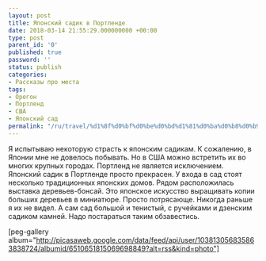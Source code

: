 ```yaml
---
layout: post
title: Японский садик в Портленде
date: 2018-03-14 21:55:29.000000000 +00:00
type: post
parent_id: '0'
published: true
password: ''
status: publish
categories:
- Рассказы про места
tags:
- Орегон
- Портленд
- США
- Японский сад
permalink: "/ru/travel/%d1%8f%d0%bf%d0%be%d0%bd%d1%81%d0%ba%d0%b8%d0%b9-%d1%81%d0%b0%d0%b4-%d0%bf%d0%be%d1%80%d1%82%d0%bb%d0%b5%d0%bd%d0%b4.html"
---
```

Я испытываю некоторую страсть к японским садикам. К сожалению, в Японии мне не довелось побывать. Но в США можно встретить их во многих крупных городах. Портленд не является исключением. Японский садик в Портленде просто прекрасен. У входа в сад стоят несколько традиционных японских домов. Рядом расположилась выставка деревьев-бонсай. Это японское искусство выращивать копии больших деревьев в миниатюре. Просто потрясающе. Никогда раньше я их не видел. А сам сад большой и тенистый, с ручейками и дзенским садиком камней. Надо постараться таким обзавестись.

[peg-gallery album="http://picasaweb.google.com/data/feed/api/user/103813056835863838724/albumid/6510651815069698849?alt=rss&kind=photo"]

